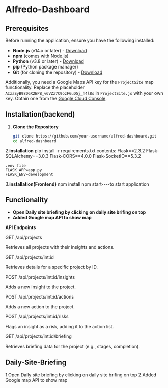 # Alfredo-Dashboard
## Prerequisites

Before running the application, ensure you have the following installed:

- **Node.js** (v14.x or later) - [Download](https://nodejs.org/)
- **npm** (comes with Node.js)
- **Python** (v3.8 or later) - [Download](https://www.python.org/)
- **pip** (Python package manager)
- **Git** (for cloning the repository) - [Download](https://git-scm.com/)

Additionally, you need a Google Maps API key for the `ProjectSite` map functionality. Replace the placeholder `AIzaSyB98DGX2EPB_v6VZz7C9ozFGuD5j_h4l8s` in `ProjectSite.js` with your own key. Obtain one from the [Google Cloud Console](https://console.cloud.google.com/).

## Installation(backend)
    
1. **Clone the Repository**
   ```bash
   git clone https://github.com/your-username/alfred-dashboard.git
   cd alfred-dashboard
2.**installation**
    pip install -r requirements.txt
    contents:
    Flask==2.3.2
    Flask-SQLAlchemy==3.0.3
    Flask-CORS==4.0.0
    Flask-SocketIO==5.3.2

    .env file
    FLASK_APP=app.py
    FLASK_ENV=development



3.**installation(Frontend)**
    npm install
    npm start----to start application

## Functionality

- **Open Daily site briefing by clicking on daily site brifing on top**
- **Added Google map API to show map**

**API Endpoints**

GET /api/projects

Retrieves all projects with their insights and actions.


GET /api/projects/int:id

Retrieves details for a specific project by ID.


POST /api/projects/int:id/insights

Adds a new insight to the project.


POST /api/projects/int:id/actions

Adds a new action to the project.


POST /api/projects/int:id/risks

Flags an insight as a risk, adding it to the action list.


GET /api/projects/int:id/briefing

Retrieves briefing data for the project (e.g., stages, completion).

## Daily-Site-Briefing
1.Open Daily site briefing by clicking on daily site brifing on top
2.Added Google map API to show map